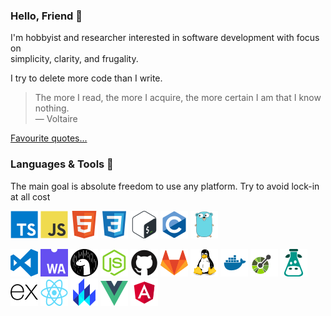 ### Hello, Friend 👋

I'm hobbyist and researcher interested in software development with focus on\
simplicity, clarity, and frugality.

I try to delete more code than I write.

> The more I read, the more I acquire, the more certain I am that I know
> nothing.\
> ― Voltaire

[Favourite quotes...](./QUOTES.md)

### Languages & Tools 🔨

The main goal is absolute freedom to use any platform. Try to avoid lock-in at
all cost

![alt](icons/typescript.svg)
![alt](icons/javascript.svg)
![alt](icons/html.svg)
![alt](icons/css.svg)
![alt](icons/bash.svg)
![alt](icons/c.svg)
![alt](icons/go.svg)

![alt](icons/vscode.svg)
![alt](icons/webassembly.svg)
![alt](icons/deno.svg)
![alt](icons/nodejs.svg)
![alt](icons/github.svg)
![alt](icons/gitlab.svg)
![alt](icons/linux.svg)
![alt](icons/docker.svg)
![alt](icons/openapi.svg)
![alt](icons/i18n.svg)
![alt](icons/express.js.svg)
![alt](icons/react.svg)
![alt](icons/lit.svg)
![alt](icons/vue.svg)
![alt](icons/angular.svg)

<!-- [More skills...](./SKILLS.md) -->
